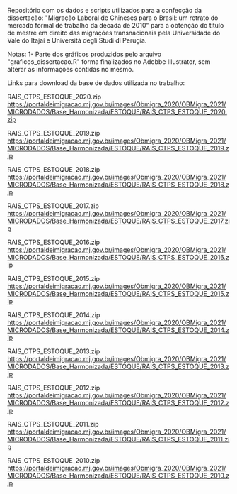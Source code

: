 Repositório com os dados e scripts utilizados para a confecção da dissertação:
"Migração Laboral de Chineses para o Brasil: um retrato do mercado formal de trabalho da década de 2010"
para a obtenção do título de mestre em direito das migrações transnacionais pela Universidade do Vale do Itajaí e Università degli Studi di Perugia.

Notas:
1- Parte dos gráficos produzidos pelo arquivo "graficos_dissertacao.R" forma finalizados no Adobbe Illustrator, sem alterar as informações contidas no mesmo.

Links para download da base de dados utilizada no trabalho:

RAIS_CTPS_ESTOQUE_2020.zip
https://portaldeimigracao.mj.gov.br/images/Obmigra_2020/OBMigra_2021/MICRODADOS/Base_Harmonizada/ESTOQUE/RAIS_CTPS_ESTOQUE_2020.zip

RAIS_CTPS_ESTOQUE_2019.zip
https://portaldeimigracao.mj.gov.br/images/Obmigra_2020/OBMigra_2021/MICRODADOS/Base_Harmonizada/ESTOQUE/RAIS_CTPS_ESTOQUE_2019.zip

RAIS_CTPS_ESTOQUE_2018.zip
https://portaldeimigracao.mj.gov.br/images/Obmigra_2020/OBMigra_2021/MICRODADOS/Base_Harmonizada/ESTOQUE/RAIS_CTPS_ESTOQUE_2018.zip

RAIS_CTPS_ESTOQUE_2017.zip
https://portaldeimigracao.mj.gov.br/images/Obmigra_2020/OBMigra_2021/MICRODADOS/Base_Harmonizada/ESTOQUE/RAIS_CTPS_ESTOQUE_2017.zip

RAIS_CTPS_ESTOQUE_2016.zip
https://portaldeimigracao.mj.gov.br/images/Obmigra_2020/OBMigra_2021/MICRODADOS/Base_Harmonizada/ESTOQUE/RAIS_CTPS_ESTOQUE_2016.zip

RAIS_CTPS_ESTOQUE_2015.zip
https://portaldeimigracao.mj.gov.br/images/Obmigra_2020/OBMigra_2021/MICRODADOS/Base_Harmonizada/ESTOQUE/RAIS_CTPS_ESTOQUE_2015.zip

RAIS_CTPS_ESTOQUE_2014.zip
https://portaldeimigracao.mj.gov.br/images/Obmigra_2020/OBMigra_2021/MICRODADOS/Base_Harmonizada/ESTOQUE/RAIS_CTPS_ESTOQUE_2014.zip

RAIS_CTPS_ESTOQUE_2013.zip
https://portaldeimigracao.mj.gov.br/images/Obmigra_2020/OBMigra_2021/MICRODADOS/Base_Harmonizada/ESTOQUE/RAIS_CTPS_ESTOQUE_2013.zip

RAIS_CTPS_ESTOQUE_2012.zip
https://portaldeimigracao.mj.gov.br/images/Obmigra_2020/OBMigra_2021/MICRODADOS/Base_Harmonizada/ESTOQUE/RAIS_CTPS_ESTOQUE_2012.zip

RAIS_CTPS_ESTOQUE_2011.zip
https://portaldeimigracao.mj.gov.br/images/Obmigra_2020/OBMigra_2021/MICRODADOS/Base_Harmonizada/ESTOQUE/RAIS_CTPS_ESTOQUE_2011.zip

RAIS_CTPS_ESTOQUE_2010.zip
https://portaldeimigracao.mj.gov.br/images/Obmigra_2020/OBMigra_2021/MICRODADOS/Base_Harmonizada/ESTOQUE/RAIS_CTPS_ESTOQUE_2010.zip
